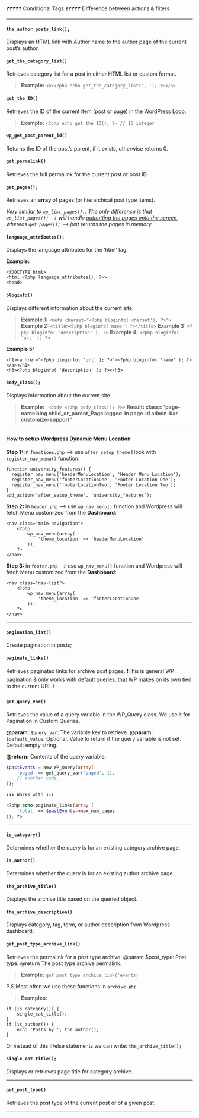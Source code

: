 ❓❓❓❓❓ Conditional Tags 
❓❓❓❓❓ Difference between actions & filters

---

#### `the_author_posts_link();`
Displays an HTML link with Author name to the author page of the current post’s author.

#### `get_the_category_list()`
Retrieves category list for a post in either HTML list or custom format.
> **Example:** `<p><?php echo get_the_category_list(', '); ?></p>`

#### `get_the_ID()`
Retrieves the ID of the current item (post or page) in the WordPress Loop.
> **Example:** `<?php echo get_the_ID(); ?> // 16 integer` 

#### `wp_get_post_parent_id()`
Returns the ID of the post’s parent, if it exists, otherwise returns 0.

#### `get_permalink()`
Retrieves the full permalink for the current post or post ID.

#### `get_pages();`
Retrieves an **array** of pages (or hierarchical post type items).  

*Very similar to `wp_list_pages();`. The only difference is that `wp_list_pages();` --> will handle <u>outputting the pages onto the screen</u>, whereas `get_pages();` --> just returns the pages in memory.*

#### `language_attributes();`
Displays the language attributes for the ‘html’ tag.

**Example:** 
```
<!DOCTYPE html>
<html <?php language_attributes(); ?>>
<head>
```

#### `bloginfo()`
Displays different information about the current site.

> **Example 1:** `<meta charset="<?php bloginfo('charset'); ?>">` 
> **Example 2:** `<title><?php bloginfo('name') ?></title>`
> **Example 3:** `<?php bloginfo( 'description' ); ?>`
> **Example 4:** `<?php bloginfo( 'url' ); ?>`

**Example 5:** 
```
<h1><a href="<?php bloginfo( 'url' ); ?>"><?php bloginfo( 'name' ); ?></a></h1>
<h3><?php bloginfo( 'description' ); ?></h3>
```

#### `body_class();`
Displays information about the current site.

> **Example:** ` <body <?php body_class(); ?>>`
> **Result: class="page-name blog child_or_parent_Page logged-in page-id admin-bar  customize-support"**

---

#### How to setup Wordpress Dynamic Menu Location
**Step 1:** in `functions.php` --> use `after_setup_theme` Hook with `register_nav_menu()` function:
```
function university_features() {
  register_nav_menu('headerMenuLocation', 'Header Menu Location');
  register_nav_menu('footerLocationOne', 'Footer Location One');
  register_nav_menu('footerLocationTwo', 'Footer Location Two');
}
add_action('after_setup_theme', 'university_features');
```

**Step 2:** in `header.php` --> use `wp_nav_menu()` function and Wordpress will fetch Menu customized from the **Dashboard**:
```
<nav class="main-navigation">
    <?php 
        wp_nav_menu(array(
            'theme_location' => 'headerMenuLocation'
        ));
    ?>
</nav>
```

**Step 3:** in `footer.php` --> use `wp_nav_menu()` function and Wordpress will fetch Menu customized from the **Dashboard**:
```
<nav class="nav-list">
    <?php 
        wp_nav_menu(array(
            'theme_location' => 'footerLocationOne'
        ));
    ?>
</nav>
```
---

#### `pagination_list()`
Create pagination in posts;

#### `paginate_links()`
Retrieves paginated links for archive post pages.
❗️This is general WP pagination & only works with default queries, that WP makes on its own tied to the current URL.❗️

#### `get_query_var()`
Retrieves the value of a query variable in the WP_Query class.
We use it for Pagination in Custom Queries.

**@param:** `$query_var`: The variable key to retrieve.
**@param:** `$default_value`: Optional. Value to return if the query variable is not set. Default empty string.

**@return:** Contents of the query variable.

```php
$pastEvents = new WP_Query(array(
    'paged' => get_query_var('paged', 1),
    // another code..
));

⬆️⬆️⬆️ Works with ⬇️⬇️⬇️

<?php echo paginate_links(array (
    'total' => $pastEvents->max_num_pages
)); ?>
```

---

#### `is_category()`
Determines whether the query is for an existing category archive page.

#### `is_author()`
Determines whether the query is for an existing author archive page.

#### `the_archive_title()`
Displays the archive title based on the queried object.

#### `the_archive_description()`
Displays category, tag, term, or author description from Wordpress dashboard.

#### `get_post_type_archive_link()`
Retrieves the permalink for a post type archive.
@param $post_type: Post type.
@return The post type archive permalink.
> **Example:** `get_post_type_archive_link('events)`

P.S Most often we use these functions in `archive.php`

> **Examples:** 
```
if (is_category()) {
    single_cat_title();
}
if (is_author()) {
    echo 'Posts by '; the_author();
}
```
Or instead of this if/else statements we can write: `the_archive_title();`


#### `single_cat_title();`
Displays or retrieves page title for category archive.

---

#### `get_post_type()`
Retrieves the post type of the current post or of a given post.

---




